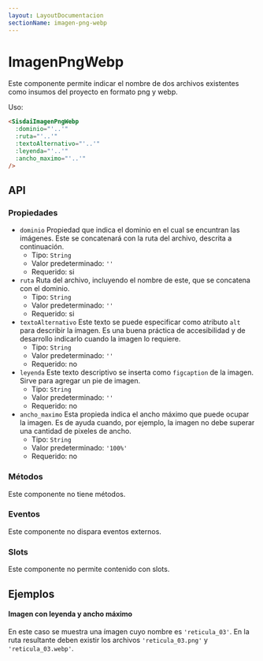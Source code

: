 ```yaml
---
layout: LayoutDocumentacion
sectionName: imagen-png-webp
---
```


# ImagenPngWebp

Este componente permite indicar el nombre de dos archivos existentes como insumos del proyecto en formato png y webp.

Uso:

```html
<SisdaiImagenPngWebp
  :dominio="'..'"
  :ruta="'..'"
  :textoAlternativo="'..'"
  :leyenda="'..'"
  :ancho_maximo="'..'"
/>
```

<section id="api">

## API

### Propiedades

- `dominio` Propiedad que indica el dominio en el cual se encuntran las imágenes. Este se concatenará con la ruta del archivo, descrita a continuación.
  - Tipo: `String`
  - Valor predeterminado: `''`
  - Requerido: si
- `ruta` Ruta del archivo, incluyendo el nombre de este, que se concatena con el dominio.
  - Tipo: `String`
  - Valor predeterminado: `''`
  - Requerido: si
- `textoAlternativo` Este texto se puede especificar como atributo `alt` para describir la ímagen. Es una buena práctica de accesibilidad y de desarrollo indicarlo cuando la imagen lo requiere.
  - Tipo: `String`
  - Valor predeterminado: `''`
  - Requerido: no
- `leyenda` Este texto descriptivo se inserta como `figcaption` de la imagen. Sirve para agregar un pie de imagen.
  - Tipo: `String`
  - Valor predeterminado: `''`
  - Requerido: no
- `ancho_maximo` Esta propieda indica el ancho máximo que puede ocupar la imagen. Es de ayuda cuando, por ejemplo, la imagen no debe superar una cantidad de pixeles de ancho.
  - Tipo: `String`
  - Valor predeterminado: `'100%'`
  - Requerido: no

### Métodos

Este componente no tiene métodos.

### Eventos

Este componente no dispara eventos externos.

### Slots

Este componente no permite contenido con slots.

</section>

<section id="ejemplos">

## Ejemplos

#### Imagen con leyenda y ancho máximo

En este caso se muestra una ímagen cuyo nombre es `'reticula_03'`. En la ruta resultante deben existir los archivos `'reticula_03.png'` y `'reticula_03.webp'`.

<utils-ejemplo-doc ruta="imagen-png-webp/basico.vue"/>

</section>
